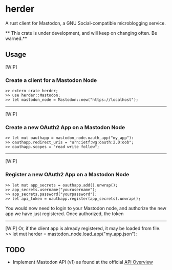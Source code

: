 herder
======

A rust client for Mastodon, a GNU Social-compatible microblogging service.

** This crate is under development, and will keep on changing often. Be warned.**

Usage
-----

[WIP]
### Create a client for a Mastodon Node

    >> extern crate herder;
    >> use herder::Mastodon;
    >> let mastodon_node = Mastodon::new("https://localhost");

---

[WIP]
### Create a new OAuth2 App on a Mastodon Node
    >> let mut oauthapp = mastodon_node.oauth_app("my_app"):
    >> oauthapp.redirect_uris = "urn:ietf:wg:oauth:2.0:oob";
    >> oauthapp.scopes = "read write follow";

---

[WIP]
### Register a new OAuth2 App on a Mastodon Node
    >> let mut app_secrets = oauthapp.add().unwrap();
    >> app_secrets.username("yourusername");
    >> app_secrets.password("yourpassword");
    >> let api_token = oauthapp.register(app_secrets).unwrap();

  You would now need to login to your Mastodon node, and authorize the
  new app we have just registered. Once authorized, the token

---
[WIP]
Or, if the client app is already registered, it may be loaded from file.
    >> let mut herder = mastodon_node.load_app("my_app.json"):

TODO
----

* Implement Mastodon API (v1) as found at the official [API Overview](https://github.com/tootsuite/mastodon/blob/master/docs/Using-the-API/API.md)
